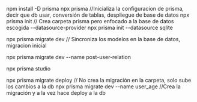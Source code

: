 npm install -D prisma
npx prisma //Inicializa la configuracíon de prisma, decir que db usar, conversión de tablas, despliegue de base de datos
npx prisma init // Crea carpeta prisma pero enfocado a la base de datos escogida --datasource-provider
npx prisma init --datasource sqlite

npx prisma migrate dev // Sincroniza los modelos en la base de datos, migracion inicial

npx prisma migrate dev --name post-user-relation

npx prisma studio

npx prisma migrate deploy // No crea la migración en la carpeta, solo sube los cambios a la db
npx prisma migrate dev --name user_age //Crea la migración y a la vez hace deploy a la db
